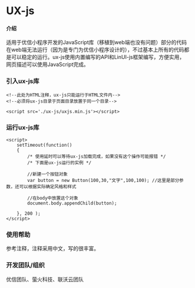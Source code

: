# UX-js

#### 介绍
适用于优信小程序开发的JavaScript库（移植到web端也没有问题）部分的代码
<br />
在web端无法运行（因为是专门为优信小程序设计的），不过基本上所有的代码都
<br />
是可以稳定的运行。ux-js使用内置编写的API和LinUI-js框架编写，方便实用，
<br />
网页描述可以使用JavaScript完成。

### 引入ux-js库

    <!--此处为HTML注释，ux-js只能运行于HTML文件内-->
    <!--必须将ux-js目录于页面目录放置于同一个目录-->

    <script src='./ux-js/uxjs.min.js'></script>

### 运行ux-js库

    <script>
        setTimeout(function()
        {
            /* 使用延时可以等待ux-js加载完成，如果没有这个操作可能报错 */
            /* 下面是ux-js运行的实例 */

            //新建一个按钮对象
            var button = new Button(100,30,"文字",100,100); //这里是部分参数，还可以根据实际确定风格和样式

            //在body中放置这个对象
            document.body.appendChild(button);

        }, 200 );
    </script>

### 使用帮助
参考注释，注释采用中文，写的很丰富。

### 开发团队/组织
优信团队、萤火科技、联沃云团队
